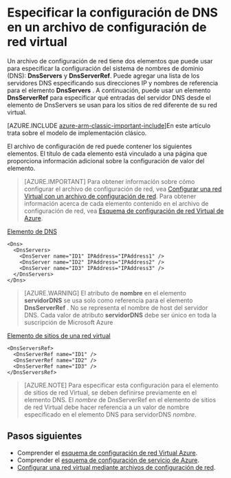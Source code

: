 <properties 
   pageTitle="Especificar la configuración de DNS en un archivo de configuración de red virtual | Microsoft Azure"
   description="Cómo cambiar la configuración del servidor DNS en una red virtual mediante un archivo de configuración de red virtual en el modelo de implementación clásica"
   services="virtual-network"
   documentationCenter="na"
   authors="jimdial"
   manager="carmonm"
   editor="tysonn" 
   tags="azure-service-management" />
<tags 
   ms.service="virtual-network"
   ms.devlang="na"
   ms.topic="article"
   ms.tgt_pltfrm="na"
   ms.workload="infrastructure-services"
   ms.date="02/23/2016"
   ms.author="jdial" /> 


# <a name="specifying-dns-settings-in-a-virtual-network-configuration-file"></a>Especificar la configuración de DNS en un archivo de configuración de red virtual

Un archivo de configuración de red tiene dos elementos que puede usar para especificar la configuración del sistema de nombres de dominio (DNS): **DnsServers** y **DnsServerRef**. Puede agregar una lista de los servidores DNS especificando sus direcciones IP y nombres de referencia para el elemento **DnsServers** . A continuación, puede usar un elemento **DnsServerRef** para especificar qué entradas del servidor DNS desde el elemento de DnsServers se usan para los sitios de red diferente de su red virtual.

[AZURE.INCLUDE [azure-arm-classic-important-include](../../includes/azure-arm-classic-important-include.md)]En este artículo trata sobre el modelo de implementación clásico.

El archivo de configuración de red puede contener los siguientes elementos. El título de cada elemento está vinculado a una página que proporciona información adicional sobre la configuración de valor del elemento.

>[AZURE.IMPORTANT] Para obtener información sobre cómo configurar el archivo de configuración de red, vea [Configurar una red Virtual con un archivo de configuración de red](virtual-networks-using-network-configuration-file.md). Para obtener información acerca de cada elemento contenido en el archivo de configuración de red, vea [Esquema de configuración de red Virtual de Azure](https://msdn.microsoft.com/library/azure/jj157100.aspx).

[Elemento de DNS](http://go.microsoft.com/fwlink/?LinkId=248093)

    <Dns>
      <DnsServers>
        <DnsServer name="ID1" IPAddress="IPAddress1" />
        <DnsServer name="ID2" IPAddress="IPAddress2" />
        <DnsServer name="ID3" IPAddress="IPAddress3" />
      </DnsServers>
    </Dns>

>[AZURE.WARNING] El atributo de **nombre** en el elemento **servidorDNS** se usa solo como referencia para el elemento **DnsServerRef** . No se representa el nombre de host del servidor DNS. Cada valor de atributo **servidorDNS** debe ser único en toda la suscripción de Microsoft Azure

[Elemento de sitios de una red virtual](http://go.microsoft.com/fwlink/?LinkId=248093)

    <DnsServersRef>
      <DnsServerRef name="ID1" />
      <DnsServerRef name="ID2" />
      <DnsServerRef name="ID3" />
    </DnsServersRef>

>[AZURE.NOTE] Para especificar esta configuración para el elemento de sitios de red Virtual, se deben definirse previamente en el elemento DNS. El *nombre* de DnsServerRef en el elemento de sitios de red Virtual debe hacer referencia a un valor de nombre especificado en el elemento DNS para servidorDNS *nombre*.

## <a name="next-steps"></a>Pasos siguientes

- Comprender el [esquema de configuración de red Virtual Azure](http://go.microsoft.com/fwlink/?LinkId=248093).
- Comprender el [esquema de configuración de servicio de Azure](https://msdn.microsoft.com/library/windowsazure/ee758710).
- [Configurar una red virtual mediante archivos de configuración de red](virtual-networks-using-network-configuration-file.md).
